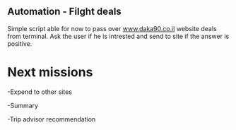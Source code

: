 ## Automation - Filght deals
Simple script able for now to pass over www.daka90.co.il website deals from terminal.
Ask the user if he is intrested and send to site if the answer is positive.

# Next missions

-Expend to other sites

-Summary

-Trip advisor recommendation

